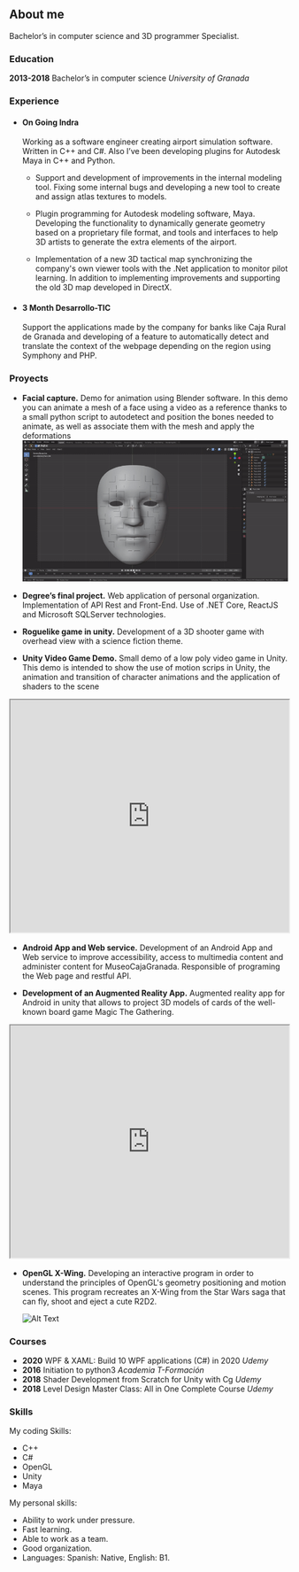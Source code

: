 ## About me

Bachelor’s in computer science and 3D programmer Specialist.


<!-- <x-model class="model" id="3dModel" src="models/Duck/Duck.gltf"></x-model> -->


### Education

**2013-2018**  Bachelor’s in computer science  _University of Granada_

### Experience

- #### On Going **Indra**

    Working as a software engineer creating airport simulation software. Written in C++
    and C#. Also I’ve been developing plugins for Autodesk Maya in C++ and Python.

    - Support and development of improvements in the internal modeling tool. Fixing
    some internal bugs and developing a new tool to create and assign atlas textures
    to models.

    - Plugin programming for Autodesk modeling software, Maya. Developing the
    functionality to dynamically generate geometry based on a proprietary file format, and tools and interfaces to help 3D artists to generate the extra elements
    of the airport.

    - Implementation of a new 3D tactical map synchronizing the company's own viewer tools with the .Net application to monitor pilot learning. In addition to implementing improvements and supporting the old 3D map developed in DirectX.


- #### 3 Month **Desarrollo-TIC**

    Support the applications made by the company for banks like Caja Rural de Granada
    and developing of a feature to automatically detect and translate the context of the
    webpage depending on the region using Symphony and PHP.


### Proyects

- **Facial capture.** Demo for animation using Blender software. In this demo you can animate a mesh of a face using a video as a reference thanks to a small python script to autodetect and position the bones needed to animate, as well as associate them with the mesh and apply the deformations
    ![Alt Text](gif/Talking.gif)
- **Degree’s final project.** Web application of personal organization. Implementation of API Rest and Front-End. Use of .NET Core, ReactJS
and Microsoft SQLServer technologies.

- **Roguelike game in unity.** Development of a 3D shooter game with
overhead view with a science fiction theme.

- **Unity Video Game Demo.** Small demo of a low poly video game in Unity. This demo is intended to show the use of motion scrips in Unity, the animation and transition of character animations and the application of shaders to the scene

<iframe width="100%" height="420"
src="https://www.youtube.com/channel/UCrCNnvWOAQlLPru5Q1jxxGQ">
</iframe>

- **Android App and Web service.** Development of an Android App and Web service to improve accessibility, access to multimedia content and administer content for
MuseoCajaGranada. Responsible of programing the Web page and
restful API.

- **Development of an Augmented Reality App.** Augmented reality app for Android in unity that
allows to project 3D models of cards of the well-known board game
Magic The Gathering.

<iframe width="100%" height="420"
src="https://www.youtube.com/watch?v=ODGyksC7RjU">
</iframe>

- **OpenGL X-Wing.** Developing an interactive program in order to understand the principles of OpenGL's geometry positioning and motion scenes. This program recreates an X-Wing from the Star Wars saga that can fly, shoot and eject a cute R2D2.
    
    ![Alt Text](gif/videoxwing.gif)


### Courses

- **2020**  WPF & XAML: Build 10 WPF applications (C#) in 2020  _Udemy_
- **2016**  Initiation to python3   _Academia T-Formación_
- **2018**  Shader Development from Scratch for Unity with Cg   _Udemy_
- **2018**  Level Design Master Class: All in One Complete Course   _Udemy_

### Skills


My coding Skills:
- C++
- C#
- OpenGL
- Unity
- Maya

My personal skills:
- Ability to work under pressure.
- Fast learning.
- Able to work as a team.
- Good organization.
- Languages: Spanish: Native, English: B1.



